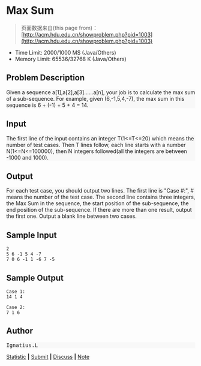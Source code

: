 
# Max Sum
> 页面数据来自(this page from)： [http://acm.hdu.edu.cn/showproblem.php?pid=1003](http://acm.hdu.edu.cn/showproblem.php?pid=1003)

- Time Limit: 2000/1000 MS  (Java/Others)
- Memory Limit:   65536/32768 K  (Java/Others)

## Problem Description
<div style="background-color:#f8f8f8">
Given a sequence a[1],a[2],a[3]......a[n], your job is to calculate the max sum of a sub-sequence. For example, given (6,-1,5,4,-7), the max sum in this sequence is 6 + (-1) + 5 + 4 = 14.
</div>

## Input
<div style="background-color:#f8f8f8">
The first line of the input contains an integer T(1&lt;=T&lt;=20) which means the number of test cases. Then T lines follow, each line starts with a number N(1&lt;=N&lt;=100000), then N integers followed(all the integers are between -1000 and 1000).
</div>

## Output
<div style="background-color:#f8f8f8">
For each test case, you should output two lines. The first line is &quot;Case #:&quot;, # means the number of the test case. The second line contains three integers, the Max Sum in the sequence, the start position of the sub-sequence, the end position of the sub-sequence. If there are more than one result, output the first one. Output a blank line between two cases.
</div>

## Sample Input
```
2
5 6 -1 5 4 -7
7 0 6 -1 1 -6 7 -5
```

## Sample Output
```
Case 1:
14 1 4

Case 2:
7 1 6
```

## Author
<pre style="background-color:#f8f8f8">
Ignatius.L
</pre>

[Statistic](http://acm.hdu.edu.cn/statistic.php?pid=1003) **|** [Submit](http://acm.hdu.edu.cn/submit.php?pid=1003) **|** [Discuss](http://acm.hdu.edu.cn/discuss/problem/list.php?problemid=1003) **|** [Note](http://acm.hdu.edu.cn/note/note.php?pid=1003)


